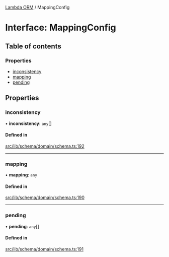 [Lambda ORM](../README.md) / MappingConfig

# Interface: MappingConfig

## Table of contents

### Properties

- [inconsistency](MappingConfig.md#inconsistency)
- [mapping](MappingConfig.md#mapping)
- [pending](MappingConfig.md#pending)

## Properties

### inconsistency

• **inconsistency**: `any`[]

#### Defined in

[src/lib/schema/domain/schema.ts:192](https://github.com/lambda-orm/lambdaorm-base/blob/02888e2/src/lib/schema/domain/schema.ts#L192)

___

### mapping

• **mapping**: `any`

#### Defined in

[src/lib/schema/domain/schema.ts:190](https://github.com/lambda-orm/lambdaorm-base/blob/02888e2/src/lib/schema/domain/schema.ts#L190)

___

### pending

• **pending**: `any`[]

#### Defined in

[src/lib/schema/domain/schema.ts:191](https://github.com/lambda-orm/lambdaorm-base/blob/02888e2/src/lib/schema/domain/schema.ts#L191)
